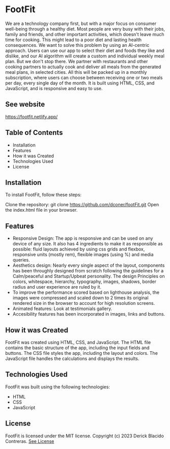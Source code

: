 # FootFit
We are a technology company first, but with a major focus on consumer well-being through a healthy diet. Most people are very busy with their jobs, family and friends, and other important activities, which doesn't leave much time for cooking. This might lead to a poor diet and lasting health consequences. We want to solve this problem by using an AI-centric approach. Users can use our app to select their diet and foods they like and dislike, and our AI algorithm will create a custom and individual weekly meal plan. But we don't stop there. We partner with restaurants and other cooking partners to actually cook and deliver all meals from the generated meal plans, in selected cities. All this will be packed up in a monthly subscription, where users can choose between receiving one or two meals per day, every single day of the month. It is built using HTML, CSS, and JavaScript, and is responsive and easy to use.

## See website 
https://footfit.netlify.app/

## Table of Contents
+ Installation
+ Features
+ How it was Created
+ Technologies Used
+ License

## Installation
To install FootFit, follow these steps:

Clone the repository: git clone https://github.com/dconer/footFit.git
Open the index.html file in your browser.

## Features
+ Responsive Design: The app is responsive and can be used on any device of any size. It also has 4 ingredients to make it as responsible as possible: fluid layouts achieved by using css grids and flexbox, responsive units (mostly rem), flexible images (using %) and media queries.
+ Aesthetics design: Nearly every single aspect of the layout, components has been throughly designed from scratch following the guidelines for a Calm/peaceful  and Startup/Upbeat personality. The design Principles on colors, whitespace, hierarchy, typography, images, shadows, border radius and user experience are ruled by it. 
+ To improve the performance scored based on lighthouse analysis, the images were compressed and scaled down to 2 times its original rendered size in the browser to account for high resolution screens. 
+ Animated features: Look at testimonials gallery.
+ Accesibility features has been incorporated in images, links and buttons.

## How it was Created
FootFit was created using HTML, CSS, and JavaScript. The HTML file contains the basic structure of the app, including the input fields and buttons. The CSS file styles the app, including the layout and colors. The JavaScript file handles the calculations and displays the results.

## Technologies Used
FootFit was built using the following technologies:

+ HTML
+ CSS
+ JavaScript

## License
FootFit is licensed under the MIT license. Copyright (c) 2023 Derick Blacido Contreras. [See License](/LICENSE.md)
